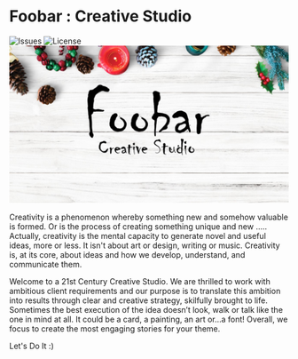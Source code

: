 # Foobar : Creative Studio

![Issues](https://img.shields.io/github/issues/FooBarStudio/Site.svg?style=plastic) ![License](https://img.shields.io/github/license/FooBarStudio/Site.svg?style=plastic)
![Foobar](https://raw.githubusercontent.com/FooBarStudio/Site/master/src/assets/img/Foobar.jpg "Foobar")

Creativity is a phenomenon whereby something new and somehow valuable is formed. Or is the process of creating something unique and new ..... Actually, creativity is the mental capacity to generate novel and useful ideas, more or less. It isn't about art or design, writing or music. Creativity is, at its core, about ideas and how we develop, understand, and communicate them.

Welcome to a 21st Century Creative Studio. We are thrilled to work with ambitious client requirements and our purpose is to translate this ambition into results through clear and creative strategy, skilfully brought to life. Sometimes the best execution of the idea doesn’t look, walk or talk like the one in mind at all. It could be a card, a painting, an art or…a font! Overall, we focus to create the most engaging stories for your theme.

Let's Do It :) 
